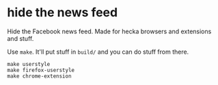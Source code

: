 hide the news feed
==================

Hide the Facebook news feed. Made for hecka browsers and extensions and stuff.

Use `make`. It'll put stuff in `build/` and you can do stuff from there.

    make userstyle
    make firefox-userstyle
    make chrome-extension
